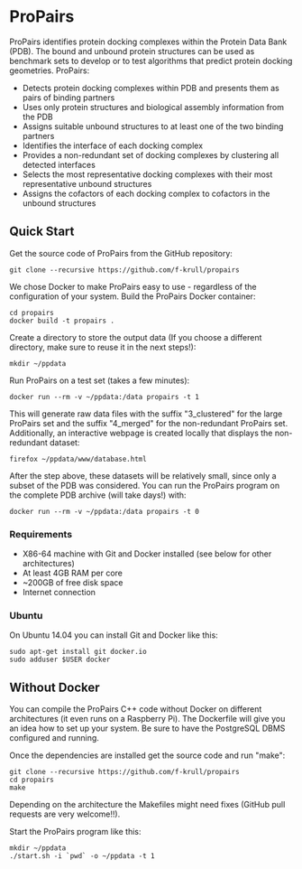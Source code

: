 # ProPairs

ProPairs identifies protein docking complexes within the Protein Data Bank (PDB). The bound and unbound protein structures can be used as benchmark sets to develop or to test algorithms that predict protein docking geometries. ProPairs:

* Detects protein docking complexes within PDB and presents them as pairs of binding partners
* Uses only protein structures and biological assembly information from the PDB
* Assigns suitable unbound structures to at least one of the two binding partners
* Identifies the interface of each docking complex
* Provides a non-redundant set of docking complexes by clustering all detected interfaces
 * Selects the most representative docking complexes with their most representative unbound structures
 * Assigns the cofactors of each docking complex to cofactors in the unbound structures


## Quick Start

Get the source code of ProPairs from the GitHub repository:
  ```
  git clone --recursive https://github.com/f-krull/propairs
  ```

We chose Docker to make ProPairs easy to use - regardless of the configuration of your system.
Build the ProPairs Docker container:
  ```
  cd propairs
  docker build -t propairs .
  ```

Create a directory to store the output data (If you choose a different directory, make sure to reuse it in the next steps!):
  ```
  mkdir ~/ppdata
  ```

Run ProPairs on a test set (takes a few minutes):
  ```
  docker run --rm -v ~/ppdata:/data propairs -t 1
  ```

This will generate raw data files with the suffix "3_clustered" for the large ProPairs set and the suffix "4_merged" for the non-redundant ProPairs set. Additionally, an interactive webpage is created locally that displays the non-redundant dataset:
  ```
  firefox ~/ppdata/www/database.html
  ```

After the step above, these datasets will be relatively small, since only a subset of the PDB was considered. You can run the ProPairs program on the complete PDB archive (will take days!) with:
  ```
  docker run --rm -v ~/ppdata:/data propairs -t 0
  ```

### Requirements

* X86-64 machine with Git and Docker installed (see below for other architectures)
* At least 4GB RAM per core
* ~200GB of free disk space
* Internet connection

### Ubuntu

On Ubuntu 14.04 you can install Git and Docker like this:
  ```
  sudo apt-get install git docker.io
  sudo adduser $USER docker
  ```

## Without Docker

You can compile the ProPairs C++ code without Docker on different architectures (it even runs on a Raspberry Pi). The Dockerfile will give you an idea how to set up your system. Be sure to have the PostgreSQL DBMS configured and running.

Once the dependencies are installed get the source code and run "make":
  ```
  git clone --recursive https://github.com/f-krull/propairs
  cd propairs
  make
  ```
Depending on the architecture the Makefiles might need fixes (GitHub pull requests are very welcome!!).

Start the ProPairs program like this:
  ```
  mkdir ~/ppdata
  ./start.sh -i `pwd` -o ~/ppdata -t 1
  ```
